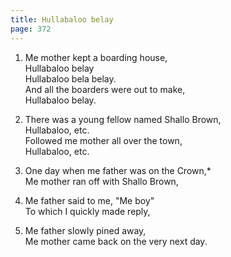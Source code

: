 ```yaml
---
title: Hullabaloo belay
page: 372
---  
```


1.  Me mother kept a boarding house,  
Hullabaloo belay  
Hullabaloo bela belay.  
And all the boarders were out to make,  
Hullabaloo belay.  

2. There was a young fellow named Shallo Brown,  
Hullabaloo, etc.  
Followed me mother all over the town,  
Hullabaloo, etc.  

3. One day when me father was on the Crown,*  
Me mother ran off with Shallo Brown,  

4. Me father said to me, "Me boy"  
To which I quickly made reply,  

5. Me father slowly pined away,  
Me mother came back on the very next day.  